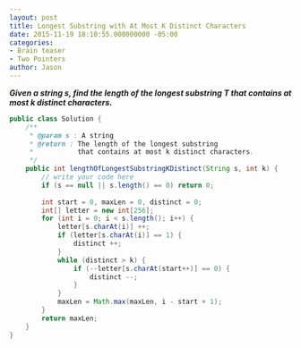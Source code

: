 ```yaml
---
layout: post
title: Longest Substring with At Most K Distinct Characters
date: 2015-11-19 18:10:55.000000000 -05:00
categories:
- Brain teaser
- Two Pointers
author: Jason
---
```

<p><strong><em>Given a string s, find the length of the longest substring T that contains at most k distinct characters.</em></strong></p>


``` java
public class Solution {
    /**
     * @param s : A string
     * @return : The length of the longest substring 
     *           that contains at most k distinct characters.
     */
    public int lengthOfLongestSubstringKDistinct(String s, int k) {
        // write your code here
        if (s == null || s.length() == 0) return 0;
        
        int start = 0, maxLen = 0, distinct = 0;
        int[] letter = new int[256];
        for (int i = 0; i < s.length(); i++) {
            letter[s.charAt(i)] ++;
            if (letter[s.charAt(i)] == 1) {
                distinct ++;
            }
            while (distinct > k) {
                if (--letter[s.charAt(start++)] == 0) {
                    distinct --;
                }
            }
            maxLen = Math.max(maxLen, i - start + 1);
        }
        return maxLen;
    }
}
```
